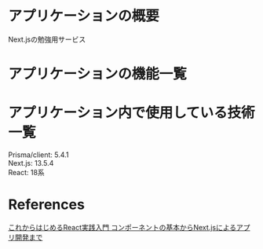 # アプリケーションの概要
Next.jsの勉強用サービス

# アプリケーションの機能一覧

# アプリケーション内で使用している技術一覧
Prisma/client: 5.4.1<br>
Next.js: 13.5.4<br>
React: 18系<br>

# References
[これからはじめるReact実践入門 コンポーネントの基本からNext.jsによるアプリ開発まで](https://amzn.asia/d/g1pWry1)<br>

